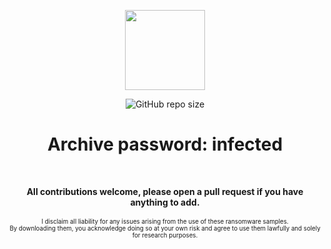 <p align="center">
  <img width="128" height="128" src="https://user-images.githubusercontent.com/128066597/264610335-49e0a590-20fd-4b0a-b8e3-05e9aa137cdc.png">
</p>
<p align="center">
<img alt="GitHub repo size" src="https://img.shields.io/github/repo-size/Cryakl/Ultimate-Ransomware-Collection">
</p>
<h1 align="center">Archive password: infected</h1>
<p align="center">
<br>

<p align="center">
<b>All contributions welcome, please open a pull request if you have anything to add.</b><br>
<br>
<sup><sub>I disclaim all liability for any issues arising from the use of these ransomware samples.</sub></sup><br>
<sup><sub>By downloading them, you acknowledge doing so at your own risk and agree to use them lawfully and solely for research purposes.</sub></sup>
</p>




